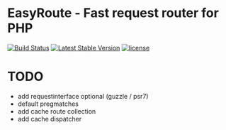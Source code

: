 EasyRoute - Fast request router for PHP
=======================================

[![Build Status](https://api.travis-ci.org/alfonsmartinez/EasyRoute.png)](http://travis-ci.org/alfonsmartinez/EasyRoute)
[![Latest Stable Version](https://img.shields.io/packagist/v/alfonsmartinez/EasyRoute.svg)](https://packagist.org/packages/easyroute/easyroute)
[![license](https://img.shields.io/github/license/mashape/apistatus.svg?maxAge=2592000)](https://github.com/alfonsmartinez/EasyRoute/blob/master/LICENSE)


# TODO

* add requestinterface optional (guzzle / psr7)
* default pregmatches
* add cache route collection
* add cache dispatcher